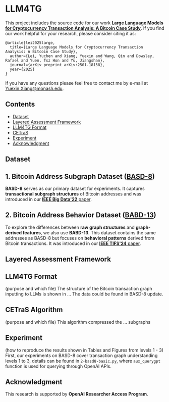 # LLM4TG

This project includes the source code for our work **[Large Language Models for Cryptocurrency Transaction Analysis: A Bitcoin Case Study](https://arxiv.org/abs/2501.18158)**. If you find our work helpful for your research, please consider citing it as:

    @article{lei2025large,
      title={Large Language Models for Cryptocurrency Transaction Analysis: A Bitcoin Case Study},
      author={Lei, Yuchen and Xiang, Yuexin and Wang, Qin and Dowsley, Rafael and Yuen, Tsz Hon and Yu, Jiangshan},
      journal={arXiv preprint arXiv:2501.18158},
      year={2025}
    }

If you have any questions please feel free to contact me by e-mail at Yuexin.Xiang@monash.edu.

## Contents

- [Dataset](#dataset)
- [Layered Assessment Framework](#layered-assessment-framework)
- [LLM4TG Format](#llm4tg-format)
- [CETraS](#cetras-algorithm)
- [Experiment](#experiment)
- [Acknowledgment](#acknowledgment)

## Dataset 
## 1. Bitcoin Address Subgraph Dataset ([BASD-8](https://www.kaggle.com/datasets/lemonx/basd8))  
**BASD-8** serves as our primary dataset for experiments. It captures **transactional subgraph structures** of Bitcoin addresses and was introduced in our [**IEEE Big Data'22** paper](https://ieeexplore.ieee.org/abstract/document/10020980).

## 2. Bitcoin Address Behavior Dataset ([BABD-13](https://www.kaggle.com/datasets/lemonx/babd13))  
To explore the differences between **raw graph structures** and **graph-derived features**, we also use **BABD-13**. This dataset contains the same addresses as BASD-8 but focuses on **behavioral patterns** derived from Bitcoin transactions. It was introduced in our [**IEEE TIFS'24** paper](https://ieeexplore.ieee.org/abstract/document/10375557).


## Layered Assessment Framework


## LLM4TG Format
(purpose and which file) The structure of the Bitcoin transaction graph inputting to LLMs is shown in ...
The data could be found in BASD-8 update.


## CETraS Algorithm
(purpose and which file) This algorithm compressed the ... subgraphs 


## Experiment
(how to reproduce the results shown in Tables and Figures from levels 1 - 3) First, our experiments on BASD-8 cover transaction graph understanding levels 1 to 3, details can be found in `2-basd8-basic.py`, where `aux_querygpt` function is used for querying through OpenAI APIs.


## Acknowledgment
This research is supported by **OpenAI Researcher Access Program**.


